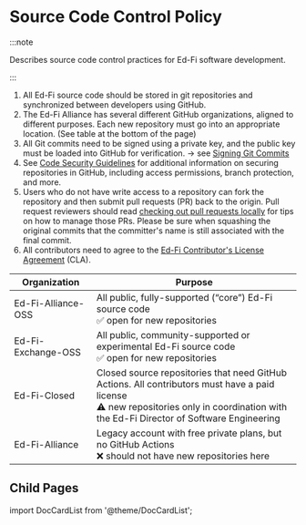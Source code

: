 # Source Code Control Policy

:::note

Describes source code control practices for Ed-Fi software development.

:::

1. All Ed-Fi source code should be stored in git repositories and synchronized
   between developers using GitHub.
2. The Ed-Fi Alliance has several different GitHub organizations, aligned to
   different purposes. Each new repository must go into an appropriate location.
   (See table at the bottom of the page)
3. All Git commits need to be signed using a private key, and the public key
   must be loaded into GitHub for verification. → see
   [Signing Git Commits](./signing-git-commits.md)
4. See
   [Code Security Guidelines](../continuous-integration/code-security-guidelines)
   for additional information on securing repositories in GitHub, including
   access permissions, branch protection, and more.
5. Users who do not have write access to a repository can fork the repository
   and then submit pull requests (PR) back to the origin. Pull request reviewers
   should read
   [checking out pull requests locally](https://docs.github.com/en/pull-requests/collaborating-with-pull-requests/reviewing-changes-in-pull-requests/checking-out-pull-requests-locally)
   for tips on how to manage those PRs. Please be sure when squashing the
   original commits that the committer's name is still associated with the final
   commit.
6. All contributors need to agree to the
   [Ed-Fi Contributor's License Agreement](./ed-fi-contributors-license-agreement.md) (CLA).

| **Organization**   | **Purpose**                                                                                                                                                                                 |
| ------------------ | ------------------------------------------------------------------------------------------------------------------------------------------------------------------------------------------- |
| Ed-Fi-Alliance-OSS | All public, fully-supported (“core”) Ed-Fi source code <br/>✅ open for new repositories                                                                                                    |
| Ed-Fi-Exchange-OSS | All public, community-supported or experimental Ed-Fi source code<br/>✅ open for new repositories                                                                                          |
| Ed-Fi-Closed       | Closed source repositories that need GitHub Actions. All contributors must have a paid license<br/>⚠️ new repositories only in coordination with the Ed-Fi Director of Software Engineering |
| Ed-Fi-Alliance     | Legacy account with free private plans, but no GitHub Actions<br/>❌ should not have new repositories here                                                                                  |

## Child Pages

import DocCardList from '@theme/DocCardList';

<DocCardList />
